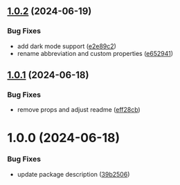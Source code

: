## [1.0.2](https://github.com/Igor-J86/drag-n-drop/compare/v1.0.1...v1.0.2) (2024-06-19)


### Bug Fixes

* add dark mode support ([e2e89c2](https://github.com/Igor-J86/drag-n-drop/commit/e2e89c2ffc1b4c7e8ab9918aded4861de0d45ab6))
* rename abbreviation and custom properties ([e652941](https://github.com/Igor-J86/drag-n-drop/commit/e65294142d8faba751df14cdf7247c0b249749f6))

## [1.0.1](https://github.com/Igor-J86/drag-n-drop/compare/v1.0.0...v1.0.1) (2024-06-18)


### Bug Fixes

* remove props and adjust readme ([eff28cb](https://github.com/Igor-J86/drag-n-drop/commit/eff28cbf437b2c96bf7a6072ebb28e7dda4bac26))

# 1.0.0 (2024-06-18)


### Bug Fixes

* update package description ([39b2506](https://github.com/Igor-J86/drag-n-drop/commit/39b2506275062a9e56fea4fabd39186e117b163c))
